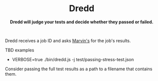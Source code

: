<h1 align="center"> Dredd </h1>
<p align="center">
  <b >Dredd will judge your tests and decide whether they passed or failed.</b>
</p>

<br>

Dredd receives a job ID and asks [Marvin's](https://github.com/orbs-network/marvin) for the job's results.

TBD examples

* VERBOSE=true ./bin/dredd.js -j test/passing-stress-test.json

Consider passing the full test results as a path to a filename that contains them.